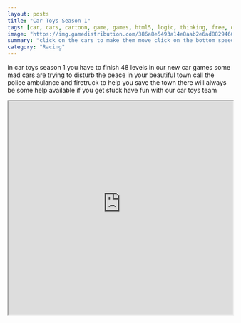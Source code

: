 ```yaml
---
layout: posts
title: "Car Toys Season 1"
tags: [car, cars, cartoon, game, games, html5, logic, thinking, free, online, games, oyna, game, free, games, play, play, games]
image: "https://img.gamedistribution.com/386a8e5493a14e8aab2e6ad882946601-512x384.jpeg"
summary: "click on the cars to make them move click on the bottom speedometer to use super powers on any car your cars have to get to the parking sign but you also have to remove all the enemy cars from the screen  free online games oyna game free games play play games"
category: "Racing"
---
```


in car toys season 1 you have to finish 48 levels in our new car games some mad cars are trying to disturb the peace in your beautiful town call the police ambulance and firetruck to help you save the town there will always be some help available if you get stuck have fun with our car toys team

<iframe width="100%" height="480px;" src="https://html5.gamedistribution.com/386a8e5493a14e8aab2e6ad882946601/"></iframe>
